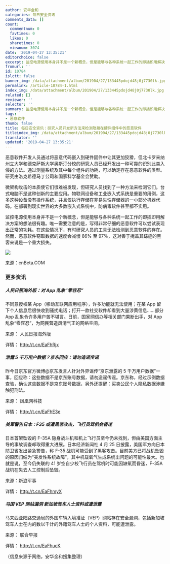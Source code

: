 ```yaml
---
author: 安华金和
categories: 每日安全资讯
comments_data: []
count:
  commentnum: 0
  favtimes: 0
  likes: 0
  sharetimes: 0
  viewnum: 3074
date: '2019-04-27 13:35:21'
editorchoice: false
excerpt: 监控电源使用本身并不是一个新概念，但是能够与各种系统一起工作的即插即用解决方案的想法很有趣。
fromurl: ''
id: 10784
islctt: false
banner_img: /data/attachment/album/201904/27/133445pdojd48j0j7730lk.jpg
permalink: /article-10784-1.html
index_img: /data/attachment/album/201904/27/133445pdojd48j0j7730lk.jpg
related: []
reviewer: ''
selector: ''
summary: 监控电源使用本身并不是一个新概念，但是能够与各种系统一起工作的即插即用解决方案的想法很有趣。
tags:
- 恶意软件
thumb: false
title: 每日安全资讯：研究人员开发新方法来检测隐藏在硬件组件中的恶意软件
titleindex_img: /data/attachment/album/201904/27/133445pdojd48j0j7730lk.jpg
translator: ''
updated: '2019-04-27 13:35:21'
---
```


恶意软件开发人员通过将恶意代码嵌入到硬件固件中让其更加狡猾，但北卡罗来纳州立大学和德克萨斯大学奥斯汀分校的研究人员已经开发出一种可靠的识别此类入侵的方法。通过测量系统及其中每个组件的功耗，可以确定存在恶意软件的类型。研究由洛克希德马丁公司和国家科学基金会赞助。


微架构攻击的本质使它们很难被发现，但研究人员找到了一种方法来检测它们。台式电脑不是这种创新的主要应用。物联网设备和工业嵌入式系统是重要的用例，这多这种设备没有操作系统，并且仅执行存储在非易失性存储器的一小部分机器代码。在部署到现实世界的大多数嵌入式系统中，防病毒软件甚至都不实用。


监控电源使用本身并不是一个新概念，但是能够与各种系统一起工作的即插即用解决方案的想法很有趣。唯一需要注意的是，写得非常仔细的恶意软件可以尝试表现出正常的功耗。在这些情况下，有时研究人员的工具无法检测到恶意软件的存在。然而，恶意软件窃取数据的速度会减慢 86% 至 97%，这对善于掩盖其踪迹的黑客来说是一个重大损失。


![](/data/attachment/album/201904/27/133445pdojd48j0j7730lk.jpg)


来源：cnBeta.COM


### 更多资讯


##### 人民日报海外版：对 App 乱象“零容忍”


不同意授权某 App（移动互联网应用程序），许多功能就无法使用；在某 App 留下个人信息后很快收到骚扰电话；打开一款社交软件却看到大量涉黄信息……部分 App 乱象令许多用户苦不堪言。日前，国家网信办等相关部门果断出手，对 App 乱象“零容忍”，为网民营造风清气正的网络空间。


来源： 人民日报海外版


详情： <http://t.cn/EaFhRjx> 


##### 泄露 5 千万用户数据？京东回应：请勿造谣传谣


昨今日京东官方微博@京东发言人针对外界谣传“京东泄露的 5 千万用户数据”一事，回应称：这些数据不是京东账号数据，请勿造谣传谣。京东称，经过示例数据查验，确认这些数据不是京东账号数据，另外还提醒：买卖公民个人隐私数据涉嫌触犯刑法。


来源： 凤凰网科技


详情： <http://t.cn/EaFhE3e> 


##### 美军警告日本：F35 或遭黑客攻击，飞行员驾机会昏迷


日本首架坠毁的 F-35A 隐身战斗机和机上飞行员至今仍未找到，但由美国方面主导的事故调查却取得重大进展。日本经济新闻社 4 月 25 日披露，美国军方向日本防卫省发出紧急警告，称 F-35 战机可能受到了黑客攻击。目前美方已将战机坠毁的原因归结为“突发性系统故障”，其中机载氧气生成系统出问题的可能性最大。也就是说，至今仍失联的 41 岁空自少校飞行员在驾机时可能因缺氧而昏迷，F-35A 战机在失去人工控制后坠毁。


来源：新浪军事


详情： <http://t.cn/EaFhmyX>


##### 马国 VEP 网站漏洞 新加坡驾车人士资料或遭泄露


马来西亚陆路交通局的外国车辆入境准证（VEP）网站存在安全漏洞，包括新加坡驾车人士在内的数以千计的外籍驾车人士的个人资料，可能遭泄露。


来源： 联合早报


详情： <http://t.cn/EaFhucK> 


（信息来源于网络，安华金和搜集整理）